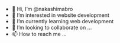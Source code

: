 - 👋 Hi, I’m @nakashimabro
- 👀 I’m interested in website development
- 🌱 I’m currently learning web development
- 💞️ I’m looking to collaborate on ...
- 📫 How to reach me ...

<!---
nakashimabro/nakashimabro is a ✨ special ✨ repository because its `README.md` (this file) appears on your GitHub profile.
You can click the Preview link to take a look at your changes.
--->
